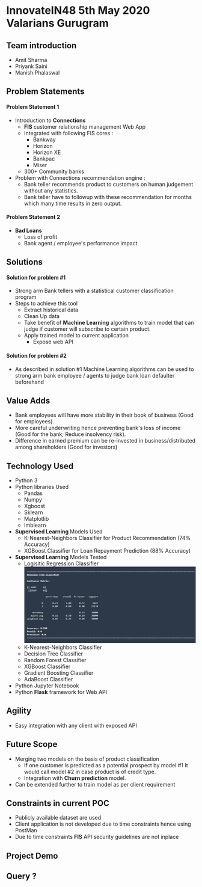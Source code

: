 <h1>InnovateIN48 5th May 2020  Valarians  Gurugram</h1>
<h2>Team introduction</h2>
<ul>
    <li>Amit Sharma</li>
    <li>Priyank Saini</li>
    <li>Manish Phalaswal</li>
</ul>
<h2>Problem Statements</h2>
 <h4>Problem Statement 1</h4>
    <ul>
        <li>
            Introduction to <b>Connections</b>
            <ul>
                <li><b>FIS</b> customer relationship management Web App </li>
                <li>
                    Integrated with following FIS cores :
                        <ul>
                            <li>Bankway</li>
                            <li>Horizon</li>
                            <li>Horizon XE</li>
                            <li>Bankpac</li>
                            <li>Miser</li>
                        </ul>
                </li>
                <li>300+ Community banks</li>
            </ul>
        </li>
        <li> Problem with Connections recommendation engine :
            <ul>
                <li>Bank teller recommends product to customers on human judgement 
                without any statistics.</li>
                <li>Bank teller have to followup with these recommendation for months 
            which many time results in zero output.</li>
            </ul>
        </li>
    </ul>
        
         
         
        
  
<h4>Problem Statement 2</h4>
    <ul>
        <li>
            <b>Bad Loans</b>
            <ul>
                <li>Loss of profit</li>
                <li>Bank agent / employee's performance impact</li>
            </ul>
        </li>
    </ul>
    
    
<h2>Solutions</h2>
<h4> Solution for problem  #1 </h4>
    <ul>
        <li>Strong arm Bank tellers with a statistical customer classification program</li>
        <li>
            Steps to achieve this tool
            <ul>
                <li>Extract historical data</li>
                <li>Clean Up data</li>
                <li>
                Take benefit of <b>Machine Learning</b> algorithms to train model that can judge 
                if customer will subscribe to certain product.
                </li>
                <li>
                    Apply trained model to current application
                    <ul>
                        <li>Expose web API</li>
                    </ul>
                </li>
            </ul>
        </li>
    </ul>

<h4>Solution for problem  #2</h4>
    <ul>
        <li>
            As described in solution #1 Machine Learning algorithms can be used to  strong arm 
            bank employee / agents to judge bank loan defaulter beforehand  
        </li>
    </ul>
<h2>Value Adds</h2>
<ul>
    <li>Bank employees will have more stability in their book of business (Good for employees).</li>
    <li>More careful underwriting hence preventing bank's loss of income (Good for the bank; Reduce insolvency risk).</li>
    <li>Difference in earned premium can be re-invested in business/distributed among shareholders (Good for investors)</li>
</ul>
<h2>Technology Used </h2>
<ul>
    <li>Python 3</li>
    <li>
        Python libraries Used
        <ul>
            <li>Pandas</li>
            <li>Numpy</li>
            <li>Xgboost</li>
            <li>Sklearn</li>
            <li>Matplotlib</li>
            <li>Imblearn</li>
        </ul>
    </li>
    <li>
        <b>Supervised Learning </b>Models Used
        <ul>
            <li>
                K-Nearest-Neighbors Classifier for Product Recommendation (74% Accuracy)
            </li>
            <li>
                XGBoost Classifier for Loan Repayment Prediction (88% Accuracy)      
            </li>
        </ul>
    </li>
    <li>
        <b>Supervised Learning</b> Models Tested
        <ul>
            <li>
                Logisitic Regression Classifier
                <br />
                <img src="https://raw.githubusercontent.com/priyanksaini2010/innovate/master/Decision%20Tree%20Classifier.PNG"/>
            </li>
            <li>K-Nearest-Neighbors Classifier</li>
            <li>Decision Tree Classifier</li>
            <li>Random Forest Classifier</li>
            <li>XGBoost Classifier</li>
            <li>Gradient Boosting Classifier</li>
            <li>AdaBoost Classifier</li>
        </ul>      
    </li>
    <li>
        Python Jupyter Notebook      
    </li>
    <li>
        Python <b>Flask</b> framework for Web API    
    </li>
</ul>
<h2>Agility</h2>
<ul>
    <li>Easy integration with any client with exposed API</li>
</ul>
<h2>Future Scope</h2>
<ul>
    <li>
        Merging two models on the basis of product classification
        <ul>
            <li>
                If one customer is predicted as a potential prospect by model #1 
                It would call model #2 in case product is of credit type.
            </li>
            <li>
                Integration with <b>Churn prediction</b> model.  
            </li>
        </ul>
    </li>
    <li>Can be extended further to train model as per client requirement</li>
</ul>
<h2>Constraints in current POC</h2>
<ul>
    <li>
        Publicly available dataset are used
    </li>
    <li>
        Client application is not developed due to time constraints hence using PostMan 
    </li>
    <li>
        Due to time constraints <b>FIS</b> API security guidelines are not inplace
    </li>
</ul>
<h2>Project Demo</h2>

<h2>Query ?</h2>